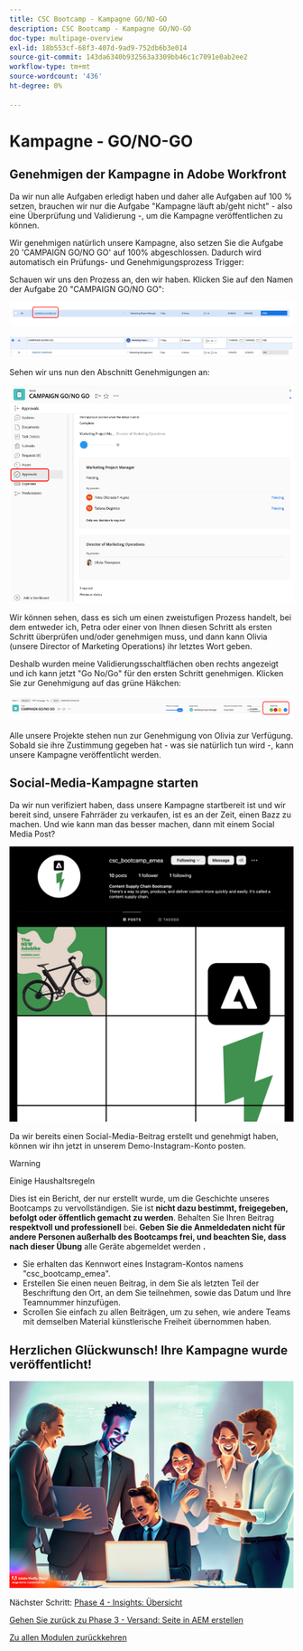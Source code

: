 ```yaml
---
title: CSC Bootcamp - Kampagne GO/NO-GO
description: CSC Bootcamp - Kampagne GO/NO-GO
doc-type: multipage-overview
exl-id: 18b553cf-68f3-407d-9ad9-752db6b3e014
source-git-commit: 143da6340b932563a3309bb46c1c7091e0ab2ee2
workflow-type: tm+mt
source-wordcount: '436'
ht-degree: 0%

---
```


# Kampagne - GO/NO-GO

## Genehmigen der Kampagne in Adobe Workfront

Da wir nun alle Aufgaben erledigt haben und daher alle Aufgaben auf 100 % setzen, brauchen wir nur die Aufgabe &quot;Kampagne läuft ab/geht nicht&quot; - also eine Überprüfung und Validierung -, um die Kampagne veröffentlichen zu können.

Wir genehmigen natürlich unsere Kampagne, also setzen Sie die Aufgabe 20 &#39;CAMPAIGN GO/NO GO&#39; auf 100% abgeschlossen. Dadurch wird automatisch ein Prüfungs- und Genehmigungsprozess Trigger:

Schauen wir uns den Prozess an, den wir haben. Klicken Sie auf den Namen der Aufgabe 20 &quot;CAMPAIGN GO/NO GO&quot;:

![Klicken Sie auf die Aufgabe](./images/gonogo-button.png)

![Aktualisieren der Details](./images/gonogo-details.png)

Sehen wir uns nun den Abschnitt Genehmigungen an:

![Klicken Sie auf die Genehmigungen](./images/gonogo-approvals.png)

Wir können sehen, dass es sich um einen zweistufigen Prozess handelt, bei dem entweder ich, Petra oder einer von Ihnen diesen Schritt als ersten Schritt überprüfen und/oder genehmigen muss, und dann kann Olivia (unsere Director of Marketing Operations) ihr letztes Wort geben.

Deshalb wurden meine Validierungsschaltflächen oben rechts angezeigt und ich kann jetzt &quot;Go No/Go&quot; für den ersten Schritt genehmigen. Klicken Sie zur Genehmigung auf das grüne Häkchen:

![Genehmigen der Kampagne](./images/gongo-given-approvals.png)

Alle unsere Projekte stehen nun zur Genehmigung von Olivia zur Verfügung. Sobald sie ihre Zustimmung gegeben hat - was sie natürlich tun wird -, kann unsere Kampagne veröffentlicht werden.

## Social-Media-Kampagne starten

Da wir nun verifiziert haben, dass unsere Kampagne startbereit ist und wir bereit sind, unsere Fahrräder zu verkaufen, ist es an der Zeit, einen Bazz zu machen. Und wie kann man das besser machen, dann mit einem Social Media Post?

![Die Demoseite für Instagram](./images/instagram-overview.png)

Da wir bereits einen Social-Media-Beitrag erstellt und genehmigt haben, können wir ihn jetzt in unserem Demo-Instagram-Konto posten.

>[!WARNING]
> Einige Haushaltsregeln
> 
> Dies ist ein Bericht, der nur erstellt wurde, um die Geschichte unseres Bootcamps zu vervollständigen. Sie ist **nicht dazu bestimmt, freigegeben, befolgt oder öffentlich gemacht zu werden**. Behalten Sie Ihren Beitrag **respektvoll und professionell** bei. **Geben Sie die Anmeldedaten nicht für andere Personen außerhalb des Bootcamps frei, und beachten Sie, dass nach dieser Übung** alle Geräte abgemeldet werden **.**

- Sie erhalten das Kennwort eines Instagram-Kontos namens &quot;csc_bootcamp_emea&quot;.
- Erstellen Sie einen neuen Beitrag, in dem Sie als letzten Teil der Beschriftung den Ort, an dem Sie teilnehmen, sowie das Datum und Ihre Teamnummer hinzufügen.
- Scrollen Sie einfach zu allen Beiträgen, um zu sehen, wie andere Teams mit demselben Material künstlerische Freiheit übernommen haben.

## Herzlichen Glückwunsch! Ihre Kampagne wurde veröffentlicht!

![Kampagnenstart](./images/launch.jpg)

Nächster Schritt: [Phase 4 - Insights: Übersicht](../insights/overview.md)

[Gehen Sie zurück zu Phase 3 - Versand: Seite in AEM erstellen](./app.md)

[Zu allen Modulen zurückkehren](../../overview.md)
